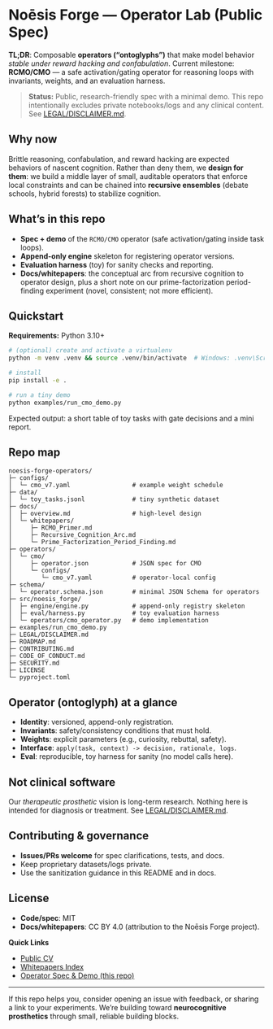 # Noēsis Forge — Operator Lab (Public Spec)

**TL;DR**: Composable **operators (“ontoglyphs”)** that make model behavior *stable under reward hacking and confabulation*. Current milestone: **RCMO/CMO** — a safe activation/gating operator for reasoning loops with invariants, weights, and an evaluation harness.

> **Status:** Public, research-friendly spec with a minimal demo. This repo intentionally excludes private notebooks/logs and any clinical content. See [LEGAL/DISCLAIMER.md](LEGAL/DISCLAIMER.md).

## Why now
Brittle reasoning, confabulation, and reward hacking are expected behaviors of nascent cognition. Rather than deny them, we **design for them**: we build a middle layer of small, auditable operators that enforce local constraints and can be chained into **recursive ensembles** (debate schools, hybrid forests) to stabilize cognition.

## What’s in this repo
- **Spec + demo** of the `RCMO/CMO` operator (safe activation/gating inside task loops).
- **Append-only engine** skeleton for registering operator versions.
- **Evaluation harness** (toy) for sanity checks and reporting.
- **Docs/whitepapers**: the conceptual arc from recursive cognition to operator design, plus a short note on our prime-factorization period-finding experiment (novel, consistent; not more efficient).

## Quickstart
**Requirements:** Python 3.10+

```bash
# (optional) create and activate a virtualenv
python -m venv .venv && source .venv/bin/activate  # Windows: .venv\Scripts\activate

# install
pip install -e .

# run a tiny demo
python examples/run_cmo_demo.py
```

Expected output: a short table of toy tasks with gate decisions and a mini report.

## Repo map
```
noesis-forge-operators/
├─ configs/
│  └─ cmo_v7.yaml                 # example weight schedule
├─ data/
│  └─ toy_tasks.jsonl             # tiny synthetic dataset
├─ docs/
│  ├─ overview.md                 # high-level design
│  └─ whitepapers/
│     ├─ RCMO_Primer.md
│     ├─ Recursive_Cognition_Arc.md
│     └─ Prime_Factorization_Period_Finding.md
├─ operators/
│  └─ cmo/
│     ├─ operator.json            # JSON spec for CMO
│     └─ configs/
│        └─ cmo_v7.yaml           # operator-local config
├─ schema/
│  └─ operator.schema.json        # minimal JSON Schema for operators
├─ src/noesis_forge/
│  ├─ engine/engine.py            # append-only registry skeleton
│  ├─ eval/harness.py             # toy evaluation harness
│  └─ operators/cmo_operator.py   # demo implementation
├─ examples/run_cmo_demo.py
├─ LEGAL/DISCLAIMER.md
├─ ROADMAP.md
├─ CONTRIBUTING.md
├─ CODE_OF_CONDUCT.md
├─ SECURITY.md
├─ LICENSE
└─ pyproject.toml
```

## Operator (ontoglyph) at a glance
- **Identity**: versioned, append-only registration.
- **Invariants**: safety/consistency conditions that must hold.
- **Weights**: explicit parameters (e.g., curiosity, rebuttal, safety).
- **Interface**: `apply(task, context) -> decision, rationale, logs`.
- **Eval**: reproducible, toy harness for sanity (no model calls here).

## Not clinical software
Our *therapeutic prosthetic* vision is long-term research. Nothing here is intended for diagnosis or treatment. See [LEGAL/DISCLAIMER.md](LEGAL/DISCLAIMER.md).

## Contributing & governance
- **Issues/PRs welcome** for spec clarifications, tests, and docs.
- Keep proprietary datasets/logs private.
- Use the sanitization guidance in this README and in docs.

## License
- **Code/spec**: MIT
- **Docs/whitepapers**: CC BY 4.0 (attribution to the Noēsis Forge project).

**Quick Links**  
- [Public CV](docs/cv/Stephen_Green_CV_PUBLIC.md)  
- [Whitepapers Index](docs/whitepapers/INDEX.md)  
- [Operator Spec & Demo (this repo)](README.md)


---

If this repo helps you, consider opening an issue with feedback, or sharing a link to your experiments. We’re building toward **neurocognitive prosthetics** through small, reliable building blocks.
